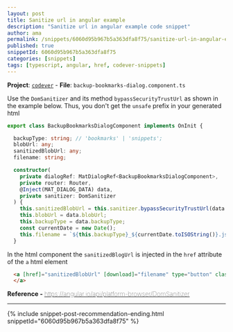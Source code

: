 ```yaml
---
layout: post
title: Sanitize url in angular example
description: "Sanitize url in angular example code snippet"
author: ama
permalink: /snippets/6060d95b967b5a363dfa8f75/sanitize-url-in-angular-example
published: true
snippetId: 6060d95b967b5a363dfa8f75
categories: [snippets]
tags: [typescript, angular, href, codever-snippets]
---
```


**Project**: [`codever`](https://www.codever.land) - **File**:  `backup-bookmarks-dialog.component.ts`

Use the `DomSanitizer` and its method `bypassSecurityTrustUrl` as shown in the example below.
 Thus, you don't get the `unsafe` prefix in your generated html

```typescript
export class BackupBookmarksDialogComponent implements OnInit {

  backupType: string; // 'bookmarks' | 'snippets';
  blobUrl: any;
  sanitizedBlobUrl: any;
  filename: string;

  constructor(
    private dialogRef: MatDialogRef<BackupBookmarksDialogComponent>,
    private router: Router,
    @Inject(MAT_DIALOG_DATA) data,
    private sanitizer: DomSanitizer
  ) {
    this.sanitizedBlobUrl = this.sanitizer.bypassSecurityTrustUrl(data.blobUrl);
    this.blobUrl = data.blobUrl;
    this.backupType = data.backupType;
    const currentDate = new Date();
    this.filename = `${this.backupType}_${currentDate.toISOString()}.json`;
  }
```

In the html component the `sanitizedBlogUrl` is injected in the `href` attribute of the `a` html element


```html
  <a [href]="sanitizedBlobUrl" [download]="filename" type="button" class="btn btn-primary btn-sm mr-2" (click)="download()"><i class="fas fa-download"></i> Download
  </a>
```

<span style="font-size: 0.9rem">
  <strong>Reference - </strong>
  <a href="https://angular.io/api/platform-browser/DomSanitizer" target="_blank" style="font-weight: lighter">
     https://angular.io/api/platform-browser/DomSanitizer
  </a>
</span>

<hr/>


 {% include snippet-post-recommendation-ending.html snippetId="6060d95b967b5a363dfa8f75" %}
